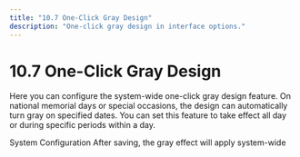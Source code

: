 ```yaml
---
title: "10.7 One-Click Gray Design"
description: "One-click gray design in interface options."
---
```


# 10.7 One-Click Gray Design

Here you can configure the system-wide one-click gray design feature. On national memorial days or special occasions, the design can automatically turn gray on specified dates. You can set this feature to take effect all day or during specific periods within a day.

System Configuration
After saving, the gray effect will apply system-wide
